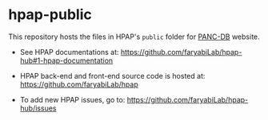 
# hpap-public

This repository hosts the files in HPAP's `public` folder for
[PANC-DB](https://hpap.pmacs.upenn.edu) website.

* See HPAP documentations at:
  https://github.com/faryabiLab/hpap-hub#1-hpap-documentation

* HPAP back-end and front-end source code is hosted at:
  https://github.com/faryabiLab/hpap

* To add new HPAP issues, go to: https://github.com/faryabiLab/hpap-hub/issues
